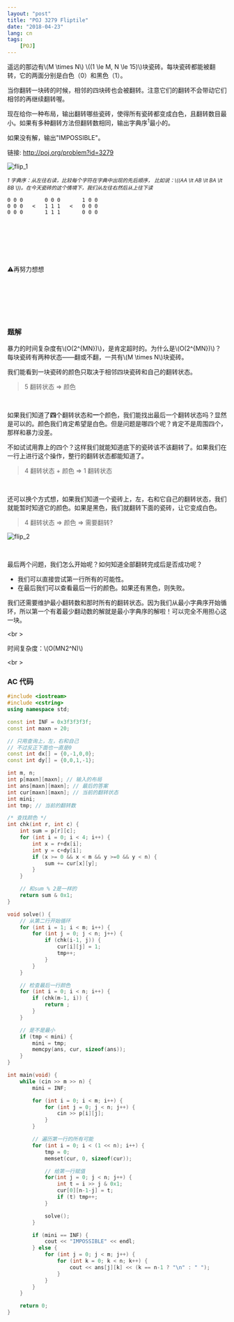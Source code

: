 ```yaml
---
layout: "post"
title: "POJ 3279 Fliptile"
date: "2018-04-23"
lang: cn
tags: 
    [POJ]
---
```



遥远的那边有\\(M \times N\\) \\((1 \le M, N \le 15)\\)块瓷砖。每块瓷砖都能被翻转，它的两面分别是白色（0）和黑色（1）。

当你翻转一块砖的时候，相邻的四块砖也会被翻转。注意它们的翻转不会带动它们相邻的再继续翻转喔。

现在给你一种布局，输出翻转哪些瓷砖，使得所有瓷砖都变成白色，且翻转数目最小。如果有多种翻转方法但翻转数相同，输出字典序<sup>1</sup>最小的。

如果没有解，输出"IMPOSSIBLE"。

链接: http://poj.org/problem?id=3279

![flip_1](/img/post/fliptile_1.svg)

<sub>*1 字典序：从左往右读，比较每个字符在字典中出现的先后顺序， 比如说：\\((AA \lt AB \lt BA \lt BB \\))。在今天瓷砖的这个情境下，我们从左往右然后从上往下读* </sub>

```
0 0 0       0 0 0       1 0 0
0 0 0   <   1 1 1   <   0 0 0
0 0 0       1 1 1       0 0 0
```

<br />
<br />
<br />
<br />
<br />

:warning:再努力想想

<br />
<br />
<br />
<br />
<br />

### 题解

暴力的时间复杂度有\\(O(2^{MN})\\)，是肯定超时的。为什么是\\(O(2^{MN})\\)？每块瓷砖有两种状态——翻或不翻，一共有\\(M \times N\\)块瓷砖。

我们能看到一块瓷砖的颜色只取决于相邻四块瓷砖和自己的翻转状态。

> 5 翻转状态 => 颜色

<br />

如果我们知道了**四**个翻转状态和**一**个颜色，我们能找出最后一个翻转状态吗？显然是可以的。颜色我们肯定希望是白色。但是问题是哪四个呢？肯定不是周围四个，那样和暴力没差。

不如试试用靠上的四个？这样我们就能知道底下的瓷砖该不该翻转了。如果我们在一行上进行这个操作，整行的翻转状态都能知道了。

> 4 翻转状态 + 颜色 => 1 翻转状态

<br />

还可以换个方式想，如果我们知道一个瓷砖上，左，右和它自己的翻转状态，我们就能暂时知道它的颜色。如果是黑色，我们就翻转下面的瓷砖，让它变成白色。

> 4 翻转状态 => 颜色 => 需要翻转?

![flip_2](/img/post/fliptile_2.svg)

<br />

最后两个问题，我们怎么开始呢？如何知道全部翻转完成后是否成功呢？

- 我们可以直接尝试第一行所有的可能性。
- 在最后我们可以查看最后一行的颜色。如果还有黑色，则失败。

我们还需要维护最小翻转数和那时所有的翻转状态。因为我们从最小字典序开始循环，所以第一个有着最少翻动数的解就是最小字典序的解啦！可以完全不用担心这一块。

<br \>

时间复杂度：\\(O(MN2^N)\\)

<br \>

### AC 代码
```cpp
#include <iostream>
#include <cstring>
using namespace std;

const int INF = 0x3f3f3f3f;
const int maxn = 20;

// 只用查询上，左，右和自己
// 不过反正下面也一直是0
const int dx[] = {0,-1,0,0};
const int dy[] = {0,0,1,-1};

int m, n;
int p[maxn][maxn]; // 输入的布局
int ans[maxn][maxn]; // 最后的答案
int cur[maxn][maxn]; // 当前的翻转状态
int mini;
int tmp; // 当前的翻转数

/* 查找颜色 */
int chk(int r, int c) {
    int sum = p[r][c];
    for (int i = 0; i < 4; i++) {
        int x = r+dx[i];
        int y = c+dy[i];
        if (x >= 0 && x < m && y >=0 && y < n) {
            sum += cur[x][y];
        }
    }

    // 和sum % 2是一样的
    return sum & 0x1;
}

void solve() {
    // 从第二行开始循环
    for (int i = 1; i < m; i++) {
        for (int j = 0; j < n; j++) {
            if (chk(i-1, j)) {
                cur[i][j] = 1;
                tmp++;
            }
        }
    }

    // 检查最后一行颜色
    for (int i = 0; i < n; i++) {
        if (chk(m-1, i)) {
            return ;
        }
    }

    // 是不是最小
    if (tmp < mini) {
        mini = tmp;
        memcpy(ans, cur, sizeof(ans));
    }
}

int main(void) {
    while (cin >> m >> n) {
        mini = INF;

        for (int i = 0; i < m; i++) {
            for (int j = 0; j < n; j++) {
                cin >> p[i][j];
            }
        }

        // 遍历第一行的所有可能
        for (int i = 0; i < (1 << n); i++) {
            tmp = 0;
            memset(cur, 0, sizeof(cur));

            // 给第一行赋值
            for(int j = 0; j < n; j++) {
                int t = i >> j & 0x1;
                cur[0][n-1-j] = t;
                if (t) tmp++;
            }

            solve();
        }

        if (mini == INF) {
            cout << "IMPOSSIBLE" << endl;
        } else {
            for (int j = 0; j < m; j++) {
                for (int k = 0; k < n; k++) {
                    cout << ans[j][k] << (k == n-1 ? "\n" : " ");
                }
            }
        }
    }

    return 0;
}
```
